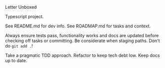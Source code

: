 Letter Unboxed

Typescript project.

See README.md for dev info.
See ROADMAP.md for tasks and context.

Always ensure tests pass, functionality works and docs are updated before checking off tasks or committing.
Be considerate when staging paths. Don't do `git add .`!

Take a pragmatic TDD approach.
Refactor to keep tech debt low.
Keep docs up to date.

